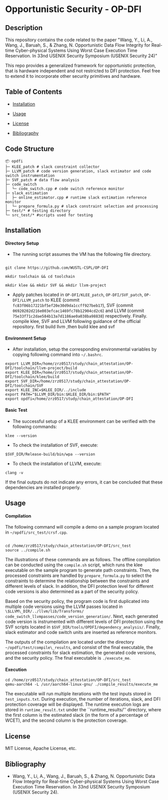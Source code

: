 
# Opportunistic Security - OP-DFI

  

## Description

This repository contains the code related to the paper "Wang, Y., Li, A., Wang, J., Baruah, S., & Zhang, N. Opportunistic Data Flow Integrity for Real-time Cyber-physical Systems Using Worst Case Execution Time Reservation. In 33nd USENIX Security Symposium (USENIX Security 24)"

  

This repo provides a generalized framework for opportunistic protection, that is hardware independent and not restricted to DFI protection. Feel free to extend it to incorporate other security primitives and hardware.

  

## Table of Contents

- [Installation](#installation)

- [Usage](#usage)

- [License](#license)

- [Bibliography](#bibliography)

  
## Code Structure

```
📦 opdfi
├─ KLEE_patch # slack constraint collector
├─ LLVM_patch # code version generation, slack estimator and code switch instrumentation
├─ SVF_patch # data flow analysis
├─ code_switch 
│  └─ code_switch.cpp # code switch reference monitor
├─ slack_estimation
│  ├─ online_estimator.cpp # runtime slack estimation reference monitor
│  └─ prepare_formula.py # slack constraint selection and processing
├─ test/* # testing directory
└─ src_test/* #scripts used for testing
```
## Installation

#### Directory Setup
  - The running script assumes the  VM has the following file directory.
```

git clone https://github.com/WUSTL-CSPL/OP-DFI 

mkdir toolchain && cd toolchain

mkdir klee && mkdir SVF && mkdir llvm-project
```


-  Apply patches located in  ``OP-DFI/KLEE_patch``, ``OP-DFI/SVF_patch``, ``OP-DFI/LLVM_patch`` to KLEE (commit `fc83f06b17221bf5ef20e30d9da1ccff927beb17`), SVF (commit `06920202d216e003efcac1469fc78b12904cd2c6`) and LLVM (commit `75e33f71c2dae584b13a7d1186ae0a038ba98838`) respectively. Finally. compile klee, SVF and LLVM following guidance of the official repository.
first build llvm ,then build klee and svf

#### Environment Setup
- After installation, setup the corresponding environmental variables by copying following command into ``~/.bashrc``.
```
export LLVM_DIR=/home/zrz0517/study/chain_attestation/OP-DFI/toolchain/llvm-project/build
export KLEE_DIR=/home/zrz0517/study/chain_attestation/OP-DFI/toolchain/klee/build
export SVF_DIR=/home/zrz0517/study/chain_attestation/OP-DFI/toolchain/SVF
export KLEE_INC=$KLEE_DIR/../include
export PATH="$LLVM_DIR/bin:$KLEE_DIR/bin:$PATH"
export opdfi=/home/zrz0517/study/chain_attestation/OP-DFI
```

#### Basic Test
 - The successful setup of a KLEE environment can be verified with the following commands:
```
klee --version
```

- To check the installation of SVF, execute:
```
$SVF_DIR/Release-build/bin/wpa --version
```

- To check the installation of LLVM, execute:
```
clang -v
```

If the final outputs do not indicate any errors, it can be concluded that these dependencies are installed properly.



## Usage

  
#### Compilation

The following command will compile a demo on a sample program located in ``~/opdfi/src_test/crsf.cpp``.

  

```

cd /home/zrz0517/study/chain_attestation/OP-DFI/src_test 
source ../compile.sh

```
The illustrations of these commands are as follows. The offline compilation can be conducted using the ``compile.sh`` script, which runs the klee executable on the sample program to generate path constraints. Then, the processed constraints are handled by ``prepare_formula.py`` to select the constraints to determine the relationship between the constraints and different levels of slack. In addition, the DFI protection level for different code versions is also determined as a part of the security policy.

Based on the security policy, the program code is first duplicated into multiple code versions using the LLVM passes located in ``\$LLVM\_DIR/../llvm/lib/Transforms/ code_switch_llvmpasses/code_version_generation/``. Next, each generated code version is instrumented with different levels of DFI protection using the SVF scripts located in ``$SVF_DIR/tools/OPDFI/dependency_analysis/``. Finally, slack estimator and code switch units  are inserted as reference monitors.
  
  The outputs of the compilation are located under the directory ``~/opdfi/test/compile\_results``, and consist of the final executable, the processed constraints for slack estimation, the generated code versions, and the security policy. The final executable is ``./execute_me``.
  
  #### Execution

```
cd /home/zrz0517/study/chain_attestation/OP-DFI/src_test 
qemu-aarch64 -L /usr/aarch64-linux-gnu/ ./compile_results/execute_me
```

The executable will run multiple iterations with the test inputs stored in ``test_inputs.txt``. During execution, the number of iterations, slack, and DFI protection coverage will be displayed. The runtime execution logs are stored in ``runtime_result.txt`` under the ``runtime_results/'' directory, where the first column is the estimated slack (in the form of a percentage of WCET), and the second column is the protection coverage. 



## License

MIT License, Apache License, etc.

  

## Bibliography

- Wang, Y., Li, A., Wang, J., Baruah, S., & Zhang, N. Opportunistic Data Flow Integrity for Real-time Cyber-physical Systems Using Worst Case Execution Time Reservation. In 33nd USENIX Security Symposium (USENIX Security 24).